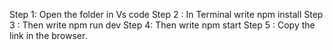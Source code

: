 Step 1: Open the folder in Vs code 
Step 2 : In Terminal write npm install
Step 3 : Then write npm run dev 
Step 4: Then write npm start 
Step 5 : Copy the link in the browser.


